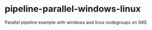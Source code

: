 # pipeline-parallel-windows-linux
Parallel pipeline example with windows and linux nodegroups on GKE
